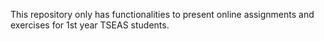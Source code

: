This repository only has functionalities to present online assignments and exercises for 1st year TSEAS students.
